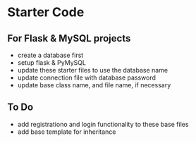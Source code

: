 # Starter Code
## For Flask & MySQL projects
- create a database first
- setup flask & PyMySQL
- update these starter files to use the database name
- update connection file with database password
- update base class name, and file name, if necessary

## To Do
- add registrationo and login functionality to these base files
- add base template for inheritance 